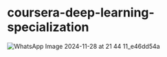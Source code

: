 # coursera-deep-learning-specialization 
![WhatsApp Image 2024-11-28 at 21 44 11_e46dd54a](https://github.com/user-attachments/assets/7c400606-c404-4f9c-ad97-e8881df448ac)

